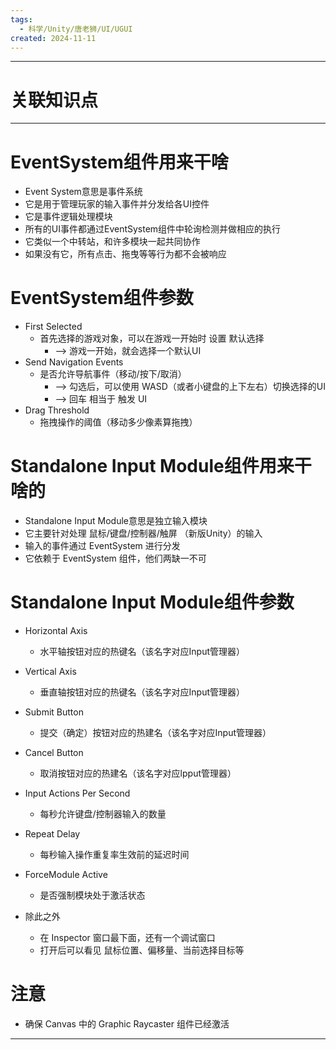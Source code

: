 ```yaml
---
tags:
  - 科学/Unity/唐老狮/UI/UGUI
created: 2024-11-11
---
```


---
# 关联知识点



---
# EventSystem组件用来干啥

- Event System意思是事件系统
- 它是用于管理玩家的输入事件并分发给各UI控件
- 它是事件逻辑处理模块
- 所有的UI事件都通过EventSystem组件中轮询检测并做相应的执行
- 它类似一个中转站，和许多模块一起共同协作
- 如果没有它，所有点击、拖曳等等行为都不会被响应
# EventSystem组件参数

- First Selected
	- 首先选择的游戏对象，可以在游戏一开始时 设置 默认选择
		- ——> 游戏一开始，就会选择一个默认UI
- Send Navigation Events
	- 是否允许导航事件（移动/按下/取消）
		- ——> 勾选后，可以使用 WASD（或者小键盘的上下左右）切换选择的UI
		- ——> 回车 相当于 触发 UI
- Drag Threshold
	- 拖拽操作的阈值（移动多少像素算拖拽）
# Standalone Input Module组件用来干啥的

- Standalone Input Module意思是独立输入模块
- 它主要针对处理 鼠标/键盘/控制器/触屏 （新版Unity）的输入
- 输入的事件通过 EventSystem 进行分发
- 它依赖于 EventSystem 组件，他们两缺一不可
# Standalone Input Module组件参数

- Horizontal Axis
	- 水平轴按钮对应的热键名（该名字对应Input管理器）
- Vertical Axis
	- 垂直轴按钮对应的热键名（该名字对应Input管理器）
- Submit Button
	- 提交（确定）按钮对应的热建名（该名字对应Input管理器）
- Cancel Button
	- 取消按钮对应的热建名（该名字对应lpput管理器）
- Input Actions Per Second
	- 每秒允许键盘/控制器输入的数量
- Repeat Delay
	- 每秒输入操作重复率生效前的延迟时间
- ForceModule Active
	- 是否强制模块处于激活状态

- 除此之外
	- 在 Inspector 窗口最下面，还有一个调试窗口
	- 打开后可以看见 鼠标位置、偏移量、当前选择目标等
# 注意

- 确保 Canvas 中的 Graphic Raycaster 组件已经激活

---